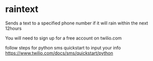 # raintext
Sends a text to a specified phone number if it will rain within the next 12hours

You will need to sign up for a free account on twilio.com

follow steps for python sms quickstart to input your info https://www.twilio.com/docs/sms/quickstart/python
